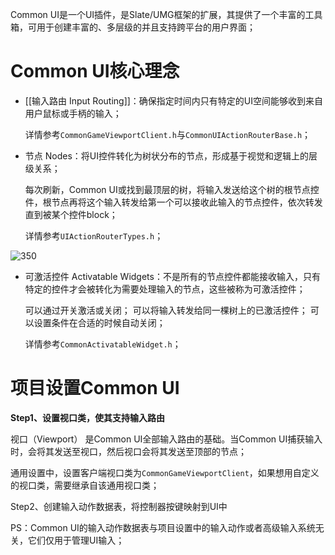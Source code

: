 Common UI是一个UI插件，是Slate/UMG框架的扩展，其提供了一个丰富的工具箱，可用于创建丰富的、多层级的并且支持跨平台的用户界面；

# Common UI核心理念

- [[输入路由 Input Routing]]：确保指定时间内只有特定的UI空间能够收到来自用户鼠标或手柄的输入；

	详情参考`CommonGameViewportClient.h`与`CommonUIActionRouterBase.h`；

- 节点 Nodes：将UI控件转化为树状分布的节点，形成基于视觉和逻辑上的层级关系；

	每次刷新，Common UI或找到最顶层的树，将输入发送给这个树的根节点控件，根节点再将这个输入转发给第一个可以接收此输入的节点控件，依次转发直到被某个控件block；

	详情参考`UIActionRouterTypes.h`；

![350](https://pic-1315225359.cos.ap-shanghai.myqcloud.com/20241019172309.png)

- 可激活控件 Activatable Widgets：不是所有的节点控件都能接收输入，只有特定的控件才会被转化为需要处理输入的节点，这些被称为可激活控件；

	可以通过开关激活或关闭；
	可以将输入转发给同一棵树上的已激活控件；
	可以设置条件在合适的时候自动关闭；

	详情参考`CommonActivatableWidget.h`；

# 项目设置Common UI

**Step1、设置视口类，使其支持输入路由**

视口（Viewport） 是Common UI全部输入路由的基础。当Common UI捕获输入时，会将其发送至视口，然后视口会将其发送至顶部的节点；

通用设置中，设置客户端视口类为`CommonGameViewportClient`，如果想用自定义的视口类，需要继承自该通用视口类；

Step2、创建输入动作数据表，将控制器按键映射到UI中

PS：Common UI的输入动作数据表与项目设置中的输入动作或者高级输入系统无关，它们仅用于管理UI输入；


